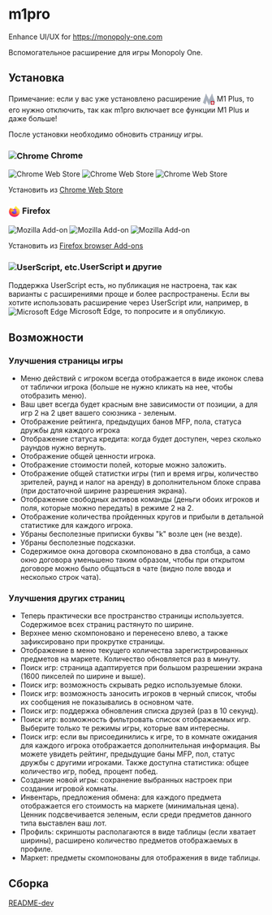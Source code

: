 # m1pro
Enhance UI/UX for https://monopoly-one.com

Вспомогательное расширение для игры Monopoly One.

## Установка
Примечание: если у вас уже установлено расширение <img alt="M1 Plus" width="24" src="https://raw.githubusercontent.com/dtalkachou/m1-plus/master/assets/img/icon32.png" align="center"/> M1 Plus, то его нужно отключить, так как m1pro включает все функции M1 Plus и даже больше!

После установки необходимо обновить страницу игры.

### <img alt="Chrome" src="https://img.icons8.com/fluent/24/000000/chrome.png" align="center"/> Chrome
![Chrome Web Store](https://img.shields.io/chrome-web-store/v/agapnbihododcdnknlbogoajfajllgjd)
![Chrome Web Store](https://img.shields.io/chrome-web-store/users/agapnbihododcdnknlbogoajfajllgjd)
![Chrome Web Store](https://img.shields.io/chrome-web-store/rating/agapnbihododcdnknlbogoajfajllgjd)

Установить из [Chrome Web Store](https://chrome.google.com/webstore/detail/m1pro/agapnbihododcdnknlbogoajfajllgjd)

### <img alt="Firefox" src="https://raw.githubusercontent.com/softvar/enhanced-github/master/screenshots/firefox.png" align="center"/> Firefox
![Mozilla Add-on](https://img.shields.io/amo/v/m1pro)
![Mozilla Add-on](https://img.shields.io/amo/users/m1pro)
![Mozilla Add-on](https://img.shields.io/amo/rating/m1pro)

Установить из [Firefox browser Add-ons](https://addons.mozilla.org/en-US/firefox/addon/m1pro/)

### <img alt="UserScript, etc." src="https://img.icons8.com/color/24/000000/javascript--v1.png" align="center"/>UserScript и другие
Поддержка UserScript есть, но публикация не настроена, так как варианты с расширениями проще и более распространены. Если вы хотите использовать расширение через UserScript или, например, в <img alt="Microsoft Edge" src="https://img.icons8.com/fluent/24/000000/ms-edge-new.png" align="center"/> Microsoft Edge, то попросите и я опубликую.

## Возможности

### Улучшения страницы игры
 - Меню действий с игроком всегда отображается в виде иконок слева от таблички игрока (больше не нужно кликать на нее, чтобы отобразить меню).
 - Ваш цвет всегда будет красным вне зависимости от позиции, а для игр 2 на 2 цвет вашего союзника - зеленым.
 - Отображение рейтинга, предыдущих банов MFP, пола, статуса дружбы для каждого игрока
 - Отображение статуса кредита: когда будет доступен, через сколько раундов нужно вернуть.
 - Отображение общей ценности игрока.
 - Отображение стоимости полей, которые можно заложить.
 - Отображение общей статистки игры (тип и время игры, количество зрителей, раунд и налог на аренду) в дополнительном блоке справа (при достаточной ширине разрешения экрана).
 - Отображение свободных активов команды (деньги обоих игроков и поля, которые можно передать) в режиме 2 на 2.
 - Отображение количества пройденных кругов и прибыли в детальной статистике для каждого игрока.
 - Убраны бесполезные приписки буквы "k" возле цен (не везде).
 - Убраны бесполезные подсказки.
 - Содержимое окна договора скомпоновано в два столбца, а само окно договора уменьшено таким образом, чтобы при открытом договоре можно было общаться в чате (видно поле ввода и несколько строк чата).

### Улучшения других страниц
 - Теперь практически все пространство страницы используется. Содержимое всех страниц растянуто по ширине.
 - Верхнее меню скомпоновано и перенесено влево, а также зафиксировано при прокрутке страницы.
 - Отображение в меню текущего количества зарегистрированных предметов на маркете. Количество обновляется раз в минуту.
 - Поиск игр: страница адаптируется при большом разрешении экрана (1600 пикселей по ширине и выше).
 - Поиск игр: возможность скрывать редко используемые блоки.
 - Поиск игр: возможность заносить игроков в черный список, чтобы их сообщения не показывались в основном чате.
 - Поиск игр: поддержка обновления списка друзей (раз в 10 секунд).
 - Поиск игр: возможность фильтровать список отображаемых игр. Выберите только те режимы игры, которые вам интересны.
 - Поиск игр: если вы присоединились к игре, то в комнате ожидания для каждого игрока отображается дополнительная информация. Вы можете увидеть рейтинг, предыдущие баны MFP, пол, статус дружбы с другими игроками. Также доступна статистика: общее количество игр, побед, процент побед.
 - Создание новой игры: сохранение выбранных настроек при создании игровой комнаты.
 - Инвентарь, предложения обмена: для каждого предмета отображается его стоимость на маркете (минимальная цена). Ценник подсвечивается зеленым, если среди предметов данного типа выставлен ваш лот.
 - Профиль: скриншоты располагаются в виде таблицы (если хватает ширины), расширено количество предметов отображаемых в профиле.
 - Маркет: предметы скомпонованы для отображения в виде таблицы.

## Сборка

[README-dev](README-dev.md)